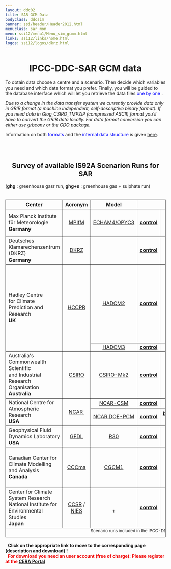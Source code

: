 ```yaml
---
layout: ddc02
title: SAR GCM Data
bodyclass: ddcsim
banner: ssi/header/Header2012.html
menuclass: sar_mon
menu: ssi12/menu1/Menu_sim_gcmm.html
links: ssi12/links/home.html
logos: ssi12/logos/dkrz.html
---
```

<div id="pagetitle-ln">
	<h1 align="center">IPCC-DDC-SAR GCM data</h1>
</div>

<p>To obtain data choose a centre and a scenario. Then decide which
variables you need and which data format you prefer. Finally, you will
be guided to the database interface which will let you retrieve the data
files <font color="#0000FF">one by one </font>.
</p>

<p><i>
Due to a change in the data transfer system we currently provide data
only in GRIB format (a machine independent, self-descriptive binary format).
If you need data in Glog_CSIRO_TMPZIP (compressed ASCII) format you'll have to convert
the GRIB data locally. For data format conversion you can either use
<!-- <a href="/gcm/misc/GRIBGZIP.html">grbconv</a> or the -->
<a href="../INFO/formats.html" title="Information on GRIB">grbconv</a> or the  
<!--<a href="http://www.mad.zmaw.de/Pingo/pingohome.html">PINGO package</a>. -->
<a href="http://code.zmaw.de/projects/cdo" target="_blank">CDO package</a>.
</i>
</p>

<P>Information on both <FONT COLOR="#0000FF">formats</FONT> and the
<FONT COLOR="#0000FF">internal data structure</FONT> is given
<!-- <A HREF="/gcm/misc/GRIBGZIP.html" title="Information on GRIB and GZIP">here</A>. -->
<a href="../INFO/formats.html" title="Information on GRIB and GZIP">here</a>. 
</p>

<br>&nbsp;
<center>
<H2>Survey of available IS92A Scenarion Runs for SAR</h2></center>
(<b>ghg</b> : greenhouse gasr run,  <b>ghg+s</b> : greenhouse gas + sulphate run)<br>&nbsp;

<center><table width="75%" BORDER="1" CELLPADDING="1" NOSAVE >
<tr>
<th ALIGN="center">Center</th>
<th ALIGN="center">Acronym</th>
<th ALIGN="center">Model</th>
<th ALIGN="center" COLSPAN="5">Scenario Runs</th>
</tr>

<tr>
<td ALIGN="left">Max Planck Institute f&uuml;r Meteorologie <br><b>Germany</b></td>
<td ALIGN="center"><a href="http://www.mpimet.mpg.de/en">MPIfM</a></td>
<td ALIGN="center"><a href="/gcm/models/tar/echam4opyc3.html">ECHAM4/OPYC3</a></td>
<td ALIGN="center"><a href="http://cera-www.dkrz.de/WDCC/ui/Compact.jsp?acronym=MP01CI01"><b>control</b></a></td>
<td ALIGN="center"><a href="http://cera-www.dkrz.de/WDCC/ui/Compact.jsp?acronym=MP01GG01"><b>ghg</b></a></td>
<td ALIGN="center">&nbsp;</td>
<td ALIGN="center"><a href="http://cera-www.dkrz.de/WDCC/ui/Compact.jsp?acronym=MP01GS01"><b>ghg+s (1)</b></a> <br>
                 <a href="http://cera-www.dkrz.de/WDCC/ui/Compact.jsp?acronym=MP01GS02"><b>ghg+s (2)</b></a></td>
<td ALIGN="center">&nbsp;</td>
</tr>

<tr>
<td ALIGN="left">Deutsches Klamarechenzentrum (DKRZ)<br><b>Germany</b></td>
<td ALIGN="center"><a href="http://www.dkrz.de">DKRZ</a></td>
<td ALIGN="center"><!-- a href="http://cera-www.dkrz.de/IPCC_DDC/IS92a/Max-Planck-Institut/echam4opyc3.html">ECHAM4/OPYC3</a --></td>
<td ALIGN="center"><a href="http://cera-www.dkrz.de/WDCC/ui/Compact.jsp?acronym=DK01CI01"><b>control</b></a></td>
<td ALIGN="center"><a href="http://cera-www.dkrz.de/WDCC/ui/Compact.jsp?acronym=DK01GG01"><b>ghg</b></a></td>
<td ALIGN="center"><a href="http://cera-www.dkrz.de/WDCC/ui/Compact.jsp?acronym=DK01GS01"><b>ghg+s (1)</b></a></td>
<td ALIGN="center"><a href="http://cera-www.dkrz.de/WDCC/ui/Compact.jsp?acronym=DK01GS02"><b>ghg+s (2)</b></a></td>
<td ALIGN="center">&nbsp;</td>
</tr>


<tr NOSAVE>
<td ALIGN="left"  ROWSPAN="2">Hadley Centre&nbsp;
           <br>for Climate Prediction and Research <br><b>UK</b></td>
<td ALIGN="center" ROWSPAN="2"><a href="http://www.metoffice.gov.uk/climate-guide/science/science-behind-climate-change/hadley" alt="Homepage of the HCCPR">HCCPR</a></td>
<td ALIGN="center"><a href="/gcm/models/sar/hadcm2.html">HADCM2</a></td>
<td ALIGN="center"><a href="http://cera-www.dkrz.de/WDCC/ui/Compact.jsp?acronym=HC01CI01"><b>control</b></a></td>
<td ALIGN="center"><a href="http://cera-www.dkrz.de/WDCC/ui/Compact.jsp?acronym=HC01GS01"><b>ghg 1% (1)</b></a> <br>
                 <a href="http://cera-www.dkrz.de/WDCC/ui/Compact.jsp?acronym=HC01GS02"><b>ghg 1% (2)</b></a> <br>
                 <a href="http://cera-www.dkrz.de/WDCC/ui/Compact.jsp?acronym=HC01GS03"><b>ghg 1% (3)</b></a> <br>
                 <a href="http://cera-www.dkrz.de/WDCC/ui/Compact.jsp?acronym=HC01GS04"><b>ghg 1% (4)</b></a> </td>
<td ALIGN="center"><a href="http://cera-www.dkrz.de/WDCC/ui/Compact.jsp?acronym=HC01GG11"><b>ghg 0.5% (1)</b></a> <br>
                 <a href="http://cera-www.dkrz.de/WDCC/ui/Compact.jsp?acronym=HC01GG12"><b>ghg 0.5% (2)</b></a> <br>
                 <a href="http://cera-www.dkrz.de/WDCC/ui/Compact.jsp?acronym=HC01GG13"><b>ghg 0.5% (3)</b></a> <br>
                 <a href="http://cera-www.dkrz.de/WDCC/ui/Compact.jsp?acronym=HC01GG14"><b>ghg 0.5% (4)</b></a> </td>
<td ALIGN="center"><a href="http://cera-www.dkrz.de/WDCC/ui/Compact.jsp?acronym=HC01GS01"><b>ghg+s 1% (1)</b></a> <br>
                 <a href="http://cera-www.dkrz.de/WDCC/ui/Compact.jsp?acronym=HC01GS02"><b>ghg+s 1% (2)</b></a> <br>
                 <a href="http://cera-www.dkrz.de/WDCC/ui/Compact.jsp?acronym=HC01GS03"><b>ghg+s 1% (3)</b></a> <br>
                 <a href="http://cera-www.dkrz.de/WDCC/ui/Compact.jsp?acronym=HC01GS04"><b>ghg+s 1% (4)</b></a> </td>
<td ALIGN="center"><a href="http://cera-www.dkrz.de/WDCC/ui/Compact.jsp?acronym=HC01GS11"><b>ghg+s 0.5% (1)</b></a> <br>
                 <a href="http://cera-www.dkrz.de/WDCC/ui/Compact.jsp?acronym=HC01GS12"><b>ghg+s 0.5% (2)</b></a> <br>
                 <a href="http://cera-www.dkrz.de/WDCC/ui/Compact.jsp?acronym=HC01GS13"><b>ghg+s 0.5% (3)</b></a> <br>
                 <a href="http://cera-www.dkrz.de/WDCC/ui/Compact.jsp?acronym=HC01GS14"><b>ghg+s 0.5% (4)</b></a> </td>
</tr>

<tr>
<!--  <!td ALIGN="left">Hadley Centre&nbsp;
           <br>for Climate Prediction and Research <br><b>UK</b></td>
    <!td ALIGN="center"><a href="http://www.meto.gov.uk/" alt="Homepage of the HCCPR">HCCPR</a></td> 
-->
<td ALIGN="center"><a href="/gcm/models/sar/hadcm3.html">HADCM3</a></td>
<td ALIGN="center"><a href="http://cera-www.dkrz.de/WDCC/ui/Compact.jsp?acronym=HC02CI01"><b>control</b></a></td>
<td ALIGN="center"><a href="http://cera-www.dkrz.de/WDCC/ui/Compact.jsp?acronym=HC02GG01"><b>ghg </b></a> </td>
<td ALIGN="center">&nbsp;</td>
<td ALIGN="center"><a href="http://cera-www.dkrz.de/WDCC/ui/Compact.jsp?acronym=HC02GS01"><b>ghg+s </b></a> </td>
<td ALIGN="center">&nbsp;</td>
</tr>


<tr>
<td ALIGN="left">Australia's Commonwealth Scientific
           <br>and Industrial Research Organisation <b>Australia</b> </td>
<td ALIGN="center"><a href="http://www.cmar.csiro.au">CSIRO</a></td>
<td ALIGN="center"><a href="http://www.cmar.csiro.au/e-print/open/hennessy_1998a.html#ccm">CSIRO-Mk2</a></td>
<td ALIGN="center"><a href="http://cera-www.dkrz.de/WDCC/ui/Compact.jsp?acronym=CS01CI01"><b>control</b></a></td>
<td ALIGN="center"><a href="http://cera-www.dkrz.de/WDCC/ui/Compact.jsp?acronym=CS01GG01"><b>ghg</b></a></td>
<td ALIGN="center">&nbsp;</td>
<td ALIGN="center"><a href="http://cera-www.dkrz.de/WDCC/ui/Compact.jsp?acronym=CS01GS01"><b>ghg+s</b></a></td>
<td ALIGN="center"> </td>
</tr>

<tr>
<td ALIGN="left" ROWSPAN="2">National Centre for Atmospheric Research&nbsp; <br><b>USA</b></td>
<td ALIGN="center" ROWSPAN="2"><a href="http://www.ncar.ucar.edu">NCAR&nbsp;</a></td>
<td ALIGN="center"><a href="http://www.cesm.ucar.edu/models/">NCAR-CSM</a></td>
<td ALIGN="center"><a href="http://cera-www.dkrz.de/WDCC/ui/Compact.jsp?acronym=NC01CI01"><b>control</b></a></td>
<td ALIGN="center"><a href="http://cera-www.dkrz.de/WDCC/ui/Compact.jsp?acronym=NC01GG01"><b>ghg</b></a></td>
<td ALIGN="center">&nbsp;</td>
<td ALIGN="center"><a href="http://cera-www.dkrz.de/WDCC/ui/Compact.jsp?acronym=NC01GS01"><b>ghg+s</b></a></td>
<td ALIGN="center">&nbsp;</td>
</tr>

<tr>
<td ALIGN="center"><a href="http://www.cgd.ucar.edu/pcm">NCAR DOE-PCM</a></td>
<td ALIGN="center"><a href="http://cera-www.dkrz.de/WDCC/ui/Compact.jsp?acronym=NC02CI01"><b>control</b></a></td>
<td ALIGN="center"><a href="http://cera-www.dkrz.de/WDCC/ui/Compact.jsp?acronym=NC02GS01"><b>buissiness<br> as usual</b></a></td>
<td ALIGN="center">&nbsp;</td>
<td ALIGN="center"> </td>
<td ALIGN="center">&nbsp;</td>
</tr>

<tr>
<td ALIGN="left">Geophysical Fluid Dynamics Laboratory <br><b>USA</b></td>
<td ALIGN="center"><a href="http://www.gfdl.noaa.gov">GFDL</a></td>
<td ALIGN="center"><a href="http://dx.doi.org/10.1016/S0921-8181(02)00192-3">R30</a></td>
<td ALIGN="center"><a href="http://cera-www.dkrz.de/WDCC/ui/Compact.jsp?acronym=GF01CI01"><b>control</b></a></td>
<td ALIGN="center"><a href="http://cera-www.dkrz.de/WDCC/ui/Compact.jsp?acronym=GF01GG01"><b>ghg</b></a></td>
<td ALIGN="center">&nbsp;</td>
<td ALIGN="center"><a href="http://cera-www.dkrz.de/WDCC/ui/Compact.jsp?acronym=GF01GS01"><b>ghg+s</b></a> </td>
<td ALIGN="center">&nbsp;</td>
</tr>

<tr>
<td ALIGN="left">Canadian Center for Climate Modelling and Analysis <br><b>Canada</b></td>
<td ALIGN="center"><a href="http://www.ec.gc.ca/ccmac-cccma/">CCCma</a></td>
<td ALIGN="center"><a  href="http://www.ec.gc.ca/ccmac-cccma/default.asp?lang=En&n=540909E4-1">CGCM1</a></td>
<td ALIGN="center"><a href="http://cera-www.dkrz.de/WDCC/ui/Compact.jsp?acronym=CC01CI01"><b>control</b></a> </td>
<td ALIGN="center"><a href="http://cera-www.dkrz.de/WDCC/ui/Compact.jsp?acronym=CC01GG01"><b>ghg</b></a></td>
<td ALIGN="center">&nbsp;</td>
<td ALIGN="center"><a href="http://cera-www.dkrz.de/WDCC/ui/Compact.jsp?acronym=CC01GS01"><b>ghg+s (1)</b></a>
        <br>     <a href="http://cera-www.dkrz.de/WDCC/ui/Compact.jsp?acronym=CC01GS02"><b>ghg+s (2)</b></a>
        <br>     <a href="http://cera-www.dkrz.de/WDCC/ui/Compact.jsp?acronym=CC01GS03"><b>ghg+s (3)</b></a>   </td>
<td ALIGN="center">&nbsp;</td>
</tr>

<tr>
<td ALIGN="left">Center for Climate System Research
           <br>National Institute for Environmental Studies <br><b>Japan</b></td>
<td ALIGN="center"><a href="http://ccsr.aori.u-tokyo.ac.jp/index-e.html">CCSR</a> /
            <br> <a href="http://www.nies.go.jp/index-e.html">NIES</a></td>
<td ALIGN="center"><!-- a href="./">CCSR/NIES AGCM</a -->
           <br>+ <!-- a href="./">CCSR OGCM</a --></td>

<td ALIGN="center"><a href="http://cera-www.dkrz.de/WDCC/ui/Compact.jsp?acronym=NI01CI01"><b>control</b></a></td>
<td ALIGN="center"><a href="http://cera-www.dkrz.de/WDCC/ui/Compact.jsp?acronym=NI01GG01"><b>ghg</b></a></td>
<td ALIGN="center"> </td>
<td ALIGN="center"><a href="http://cera-www.dkrz.de/WDCC/ui/Compact.jsp?acronym=NI01GS01"><b>ghg+s</b></a></td>
<td ALIGN="center"> </td>
</tr>

<caption align="bottom"><font size="-1">Scenario runs included in the IPCC-DDC.</font>
<br><!--
      <tr>
        <td align="left">&nbsp</td>
        <td align="center"><a href="http://www">&nbsp;</a></td>
        <td align="center"><a href="./">&nbsp;</a></td>
        <td ALIGN="center"><a href="./">&nbsp; &nbsp;</a></td>
        <td ALIGN="center"><a href="./">&nbsp; &nbsp;</a></td>
        <td ALIGN="center"><a href="./">&nbsp; &nbsp;</a></td>
        <td ALIGN="center"><a href="./">&nbsp; &nbsp;</a></td>
      </td></center>
      </tr>
--></caption>
</table></center>
<p>
&nbsp;
<b>Click on the appropriate link to move to the corresponding page (description and download) !</b><br>
<FONT COLOR="#F00000">
&nbsp;
<b>For download you need an user account (free of charge): Please register at the <a target="_blank" href="http://cera-www.dkrz.de">CERA Portal</a></b> </FONT>
</p>
			
<!-- end of center column -->
